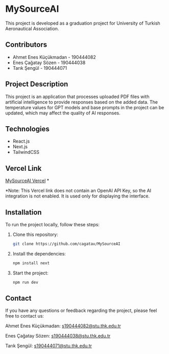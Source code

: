 # MySourceAI

This project is developed as a graduation project for University of Turkish Aeronautical Association.

## Contributors
- Ahmet Enes Küçükmadan - 190444082
- Enes Çağatay Sözen - 190444038
- Tarık Şengül - 190444071

## Project Description
This project is an application that processes uploaded PDF files with artificial intelligence to provide responses based on the added data. The temperature values for GPT models and base prompts in the project can be updated, which may affect the quality of AI responses.

## Technologies
- React.js
- Next.js
- TailwindCSS

## Vercel Link
[MySourceAI Vercel]([www.link.com](https://mysourceai.vercel.app/)) *

*Note: This Vercel link does not contain an OpenAI API Key, so the AI integration is not enabled. It is used only for displaying the interface.

## Installation
To run the project locally, follow these steps:

1. Clone this repository:
   
   ```bash
   git clone https://github.com/cagatav/MySourceAI
   
3. Install the dependencies:
   
   ```bash
   npm install next
   
5. Start the project:
   
   ```bash
   npm run dev
   
## Contact
If you have any questions or feedback regarding the project, please feel free to contact us:

Ahmet Enes Küçükmadan: s190444082@stu.thk.edu.tr

Enes Çağatay Sözen: s190444038@stu.thk.edu.tr

Tarık Şengül: s190444071@stu.thk.edu.tr
